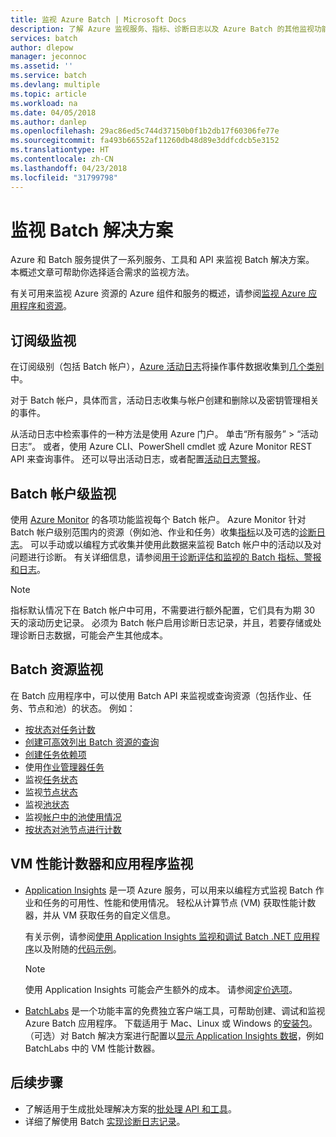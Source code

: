 ```yaml
---
title: 监视 Azure Batch | Microsoft Docs
description: 了解 Azure 监视服务、指标、诊断日志以及 Azure Batch 的其他监视功能。
services: batch
author: dlepow
manager: jeconnoc
ms.assetid: ''
ms.service: batch
ms.devlang: multiple
ms.topic: article
ms.workload: na
ms.date: 04/05/2018
ms.author: danlep
ms.openlocfilehash: 29ac86ed5c744d37150b0f1b2db17f60306fe77e
ms.sourcegitcommit: fa493b66552af11260db48d89e3ddfcdcb5e3152
ms.translationtype: HT
ms.contentlocale: zh-CN
ms.lasthandoff: 04/23/2018
ms.locfileid: "31799798"
---
```

# <a name="monitor-batch-solutions"></a>监视 Batch 解决方案

Azure 和 Batch 服务提供了一系列服务、工具和 API 来监视 Batch 解决方案。 本概述文章可帮助你选择适合需求的监视方法。

有关可用来监视 Azure 资源的 Azure 组件和服务的概述，请参阅[监视 Azure 应用程序和资源](../monitoring-and-diagnostics/monitoring-overview.md)。

## <a name="subscription-level-monitoring"></a>订阅级监视

在订阅级别（包括 Batch 帐户），[Azure 活动日志](../monitoring-and-diagnostics/monitoring-overview-activity-logs.md)将操作事件数据收集到[几个类别](../monitoring-and-diagnostics/monitoring-overview-activity-logs.md#categories-in-the-activity-log)中。

对于 Batch 帐户，具体而言，活动日志收集与帐户创建和删除以及密钥管理相关的事件。

从活动日志中检索事件的一种方法是使用 Azure 门户。 单击“所有服务” > “活动日志”。 或者，使用 Azure CLI、PowerShell cmdlet 或 Azure Monitor REST API 来查询事件。 还可以导出活动日志，或者配置[活动日志警报](../monitoring-and-diagnostics/monitoring-activity-log-alerts-new-experience.md)。

## <a name="batch-account-level-monitoring"></a>Batch 帐户级监视

使用 [Azure Monitor](../monitoring-and-diagnostics/monitoring-overview-azure-monitor.md) 的各项功能监视每个 Batch 帐户。 Azure Monitor 针对 Batch 帐户级别范围内的资源（例如池、作业和任务）收集[指标](../monitoring-and-diagnostics/monitoring-overview-metrics.md)以及可选的[诊断日志](../monitoring-and-diagnostics/monitoring-overview-of-diagnostic-logs.md)。 可以手动或以编程方式收集并使用此数据来监视 Batch 帐户中的活动以及对问题进行诊断。 有关详细信息，请参阅[用于诊断评估和监视的 Batch 指标、警报和日志](batch-diagnostics.md)。
 
> [!NOTE]
> 指标默认情况下在 Batch 帐户中可用，不需要进行额外配置，它们具有为期 30 天的滚动历史记录。 必须为 Batch 帐户启用诊断日志记录，并且，若要存储或处理诊断日志数据，可能会产生其他成本。 

## <a name="batch-resource-monitoring"></a>Batch 资源监视

在 Batch 应用程序中，可以使用 Batch API 来监视或查询资源（包括作业、任务、节点和池）的状态。 例如：

* [按状态对任务计数](batch-get-task-counts.md)
* [创建可高效列出 Batch 资源的查询](batch-efficient-list-queries.md)
* [创建任务依赖项](batch-task-dependencies.md)
* 使用[作业管理器任务](/rest/api/batchservice/job/add#jobmanagertask)
* 监视[任务状态](/rest/api/batchservice/task/list#taskstate)
* 监视[节点状态](/rest/api/batchservice/computenode/list#computenodestate)
* 监视[池状态](/rest/api/batchservice/pool/get#poolstate)
* 监视[帐户中的池使用情况](/rest/api/batchservice/pool/listusagemetrics)
* [按状态对池节点进行计数](/rest/api/batchservice/account/listpoolnodecounts)

## <a name="vm-performance-counters-and-application-monitoring"></a>VM 性能计数器和应用程序监视

* [Application Insights](../application-insights/app-insights-overview.md) 是一项 Azure 服务，可以用来以编程方式监视 Batch 作业和任务的可用性、性能和使用情况。 轻松从计算节点 (VM) 获取性能计数器，并从 VM 获取任务的自定义信息。 

  有关示例，请参阅[使用 Application Insights 监视和调试 Batch .NET 应用程序](monitor-application-insights.md)以及附随的[代码示例](https://github.com/Azure/azure-batch-samples/tree/master/CSharp/ArticleProjects/ApplicationInsights)。

  > [!NOTE]
  > 使用 Application Insights 可能会产生额外的成本。 请参阅[定价选项](https://azure.microsoft.com/pricing/details/application-insights/)。 
  >

* [BatchLabs](https://github.com/Azure/BatchLabs) 是一个功能丰富的免费独立客户端工具，可帮助创建、调试和监视 Azure Batch 应用程序。 下载适用于 Mac、Linux 或 Windows 的[安装包](https://azure.github.io/BatchLabs/)。 （可选）对 Batch 解决方案进行配置以[显示 Application Insights 数据](https://github.com/Azure/batch-insights)，例如 BatchLabs 中的 VM 性能计数器。


## <a name="next-steps"></a>后续步骤

* 了解适用于生成批处理解决方案的[批处理 API 和工具](batch-apis-tools.md)。
* 详细了解使用 Batch [实现诊断日志记录](batch-diagnostics.md)。